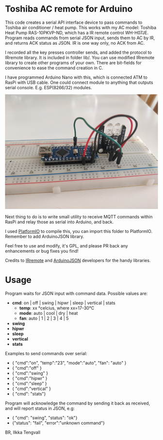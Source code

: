 Toshiba AC remote for Arduino
=============================

This code creates a serial API interface device to pass commands to Toshiba air
conditioner / heat pump. This works with my AC model:
Toshiba Heat Pump RAS-10PKVP-ND, which has a IR remote control WH-H07JE.
Program reads commands from serial JSON input, sends them to AC by IR, and
returns ACK status as JSON. IR is one way only, no ACK from AC.

I recorded all the key presses controller sends, and added the protocol to
IRremote library. It is included in folder lib/. You can use modified IRremote
library to create other programs of your own. There are bit-fields for
convenience to ease the command creation in C.

I have programmed Arduino Nano with this, which is connected ATM to RasPi with
USB cable. One could connect module to anything that outputs serial console.
E.g. ESP(8266/32) modules.

![arduino-ir-toshiba](toshiba-ir-arduino.jpg)

Next thing to do is to write small utility to receive MQTT commands within RasPi
and relay those as serial into Arduino, and back.

I used [PlatformIO](https://platformio.org/) to compile this, you can import
this folder to PlatformIO. Remember to add ArduinoJSON library.

Feel free to use and modify, it's GPL, and please PR back any enhancements or
bug fixes you find!

Credits to [IRremote](http://z3t0.github.io/Arduino-IRremote/) and
[ArduinoJSON](https://arduinojson.org) developers for the handy libraries.

Usage
=====

Program waits for JSON input with command data. Possible values are:
* **cmd**:  on | off | swing | hipwr | sleep | vertical | stats
  * **temp**: xx °celcius, where xx=17-30°C
  * **mode**: auto | cool | dry | heat
  * **fan**:  auto | 1 | 2 | 3 | 4 | 5
* **swing**
* **hipwr**
* **sleep**
* **vertical**
* **stats**


Examples to send commands over serial:
* { "cmd":"on", "temp":"23", "mode":"auto", "fan": "auto" }
* { "cmd":"off" }
* { "cmd":"swing" }
* { "cmd":"hipwr" }
* { "cmd":"sleep" }
* { "cmd":"vertical" }
* { "cmd": "stats"}

Program will acknowledge the command by sending it back as received, and will
report status in JSON, e.g:
* { "cmd": "swing", "status": "ok"}
* {"status": "fail", "error":"unknown command"}

BR,
Ilkka Tengvall
